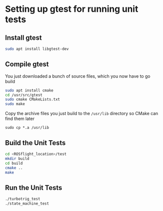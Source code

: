 # Setting up gtest for running unit tests

## Install gtest
``` bash
sudo apt install libgtest-dev
```

## Compile gtest
You just downloaded a bunch of source files, which you now have to go build

``` bash
sudo apt install cmake
cd /usr/src/gtest
sudo cmake CMakeLists.txt
sudo make
```

Copy the archive files you just build to the `/usr/lib` directory so CMake can find them later

```
sudo cp *.a /usr/lib
```

## Build the Unit Tests

``` bash
cd <ROSflight_location>/test
mkdir build
cd build
cmake ..
make
```

## Run the Unit Tests
``` bash
./turbotrig_test
./state_machine_test
